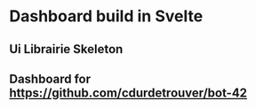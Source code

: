 # Dashboard build in Svelte

## Ui Librairie Skeleton

## Dashboard for https://github.com/cdurdetrouver/bot-42
